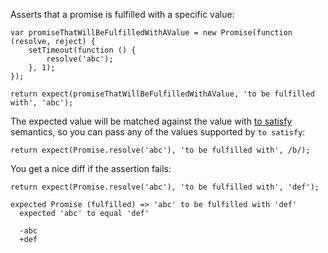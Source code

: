 Asserts that a promise is fulfilled with a specific value:

```javascript#async:true
var promiseThatWillBeFulfilledWithAValue = new Promise(function (resolve, reject) {
    setTimeout(function () {
        resolve('abc');
    }, 1);
});

return expect(promiseThatWillBeFulfilledWithAValue, 'to be fulfilled with', 'abc');
```

The expected value will be matched against the value with
[to satisfy](/assertions/any/to-satisfy/) semantics, so you can pass any of the
values supported by `to satisfy`:

```javascript#async:true
return expect(Promise.resolve('abc'), 'to be fulfilled with', /b/);
```

You get a nice diff if the assertion fails:

```javascript#async:true
return expect(Promise.resolve('abc'), 'to be fulfilled with', 'def');
```

```output
expected Promise (fulfilled) => 'abc' to be fulfilled with 'def'
  expected 'abc' to equal 'def'

  -abc
  +def
```

